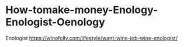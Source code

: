 # How-tomake-money-Enology-Enologist-Oenology
Enologist https://winefolly.com/lifestyle/want-wine-job-wine-enologist/
